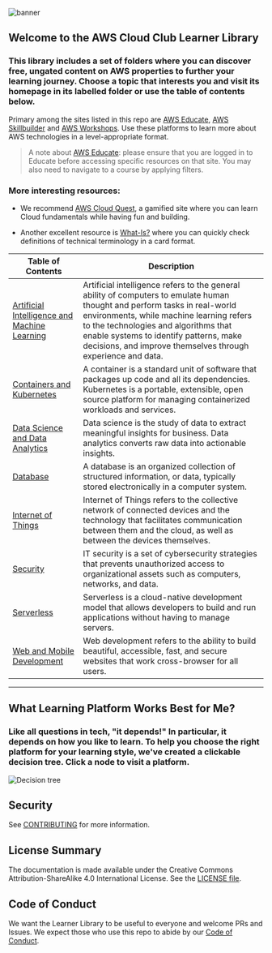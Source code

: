 ![banner](https://user-images.githubusercontent.com/1450004/225074692-c1f96a3a-3258-4983-b7a6-555d2e1a8e3e.png)
## Welcome to the AWS Cloud Club Learner Library

### This library includes a set of folders where you can discover free, ungated content on AWS properties to further your learning journey. Choose a topic that interests you and visit its homepage in its labelled folder or use the table of contents below. 

Primary among the sites listed in this repo are [AWS Educate](https://www.awseducate.com/), [AWS Skillbuilder](https://explore.skillbuilder.aws/learn) and [AWS Workshops](https://workshops.aws/). Use these platforms to learn more about AWS technologies in a level-appropriate format.

> A note about [AWS Educate](https://www.awseducate.com/): please ensure that you are logged in to Educate before accessing specific resources on that site. You may also need to navigate to a course by applying filters.

### More interesting resources:

- We recommend [AWS Cloud Quest](https://explore.skillbuilder.aws/learn/course/11458/play/42651/play-cloud-quest-cloud-practitioner), a gamified site where you can learn Cloud fundamentals while having fun and building.

- Another excellent resource is [What-Is?](https://aws.amazon.com/what-is/) where you can quickly check definitions of technical terminology in a card format.

| Table of Contents                                              | Description                                                                                                                                                                                                                                                                                                              |
|---------------------------------------------------------------|--------------------------------------------------------------------------------------------------------------------------------------------------------------------------------------------------------------------------------------------------------------------------------------------------------------------------|
| [Artificial Intelligence and Machine Learning](/AI_ML)        | Artificial intelligence refers to the general ability of computers to emulate human thought and perform tasks in real-world environments, while machine learning refers to the technologies and algorithms that enable systems to identify patterns, make decisions, and improve themselves through experience and data. |
| [Containers and Kubernetes](/Containers_Kubernetes)           | A container is a standard unit of software that packages up code and all its dependencies. Kubernetes is a portable, extensible, open source platform for managing containerized workloads and services.                                                                                                                  |
| [Data Science and Data Analytics](/DataScience_DataAnalytics) | Data science is the study of data to extract meaningful insights for business. Data analytics converts raw data into actionable insights.                                                                                                                                                                                |
| [Database](/Database)                                         | A database is an organized collection of structured information, or data, typically stored electronically in a computer system.                                                                                                                                                                                          |
| [Internet of Things](/IoT)                                    | Internet of Things refers to the collective network of connected devices and the technology that facilitates communication between them and the cloud, as well as between the devices themselves.                                                                                                                        |
| [Security](/Security)                                         | IT security is a set of cybersecurity strategies that prevents unauthorized access to organizational assets such as computers, networks, and data.                                                                                                                                                                        |
| [Serverless](/Serverless)                                     | Serverless is a cloud-native development model that allows developers to build and run applications without having to manage servers.                                                                                                                                                                                    |
| [Web and Mobile Development](/Web_Mobile_Development)            | Web development refers to the ability to build beautiful, accessible, fast, and secure websites that work cross-browser for all users.                                                                                                                                                                     |

---

## What Learning Platform Works Best for Me?

### Like all questions in tech, "it depends!" In particular, it depends on how you like to learn. To help you choose the right platform for your learning style, we've created a clickable decision tree. Click a node to visit a platform.

![Decision tree](./images/learn.svg)

## Security

See [CONTRIBUTING](CONTRIBUTING.md#security-issue-notifications) for more information.

## License Summary

The documentation is made available under the Creative Commons Attribution-ShareAlike 4.0 International License. See the [LICENSE file](LICENSE.md).

## Code of Conduct

We want the Learner Library to be useful to everyone and welcome PRs and Issues. We expect those who use this repo to abide by our [Code of Conduct](https://aws.github.io/code-of-conduct).

